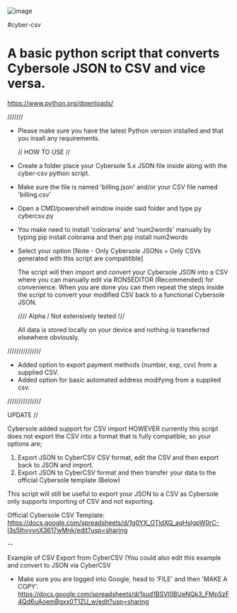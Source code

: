 ![image](https://github.com/crtyx/cyber-csv/assets/61663707/cc41af25-714a-4527-b379-731d7aead09f)


#cyber-csv
# A basic python script that converts Cybersole JSON to CSV and vice versa.

https://www.python.org/downloads/

///////

- Please make sure you have the latest Python version installed and that you insall any requirements.

  // HOW TO USE //
  
- Create a folder place your Cybersole 5.x JSON file inside along with the cyber-csv python script.
  
- Make sure the file is named 'billing.json' and/or your CSV file named 'billing.csv'

- Open a CMD/powershell window inside said folder and type py cybercsv.py

- You make need to install 'colorama' and 'num2words' manually by typing pip install colorama and then pip install num2words

- Select your option [Note - Only Cybersole JSONs + Only CSVs generated with this script are compatitible]

  The script will then import and convert your Cybersole JSON into a CSV where you can manually edit via RONSEDITOR (Recommended) for convenience. When you are done you can then repeat the steps inside the script to convert your modified CSV back to a functional Cybersole JSON.

  //// Alpha / Not extensively tested ///

  All data is stored locally on your device and nothing is transferred elsewhere obviously.

///////////////

- Added option to export payment methods (number, exp, cvv) from a supplied CSV.
- Added option for basic automated address modifying from a supplied csv.

///////////////

UPDATE // 

Cybersole added support for CSV import HOWEVER currently this script does not export the CSV into a format that is fully compatible, so your options are;

 1) Export JSON to CyberCSV CSV format, edit the CSV and then export back to JSON and import.
 2) Export JSON to CyberCSV format and then transfer your data to the official Cybersole template (Below)

This script will still be useful to export your JSON to a CSV as Cybersole only supports importing of CSV and not exporting.

Official Cybersole CSV Template:
https://docs.google.com/spreadsheets/d/1g0YX_OTldXQ_aqHsIgpW0rC-l3s5IhvvvnX3617wMnk/edit?usp=sharing

--

Example of CSV Export from CyberCSV (You could also edit this example and convert to JSON via CyberCSV

- Make sure you are logged into Google, head to 'FILE' and then 'MAKE A COPY'.
https://docs.google.com/spreadsheets/d/1sud1BSVl0BUeNQk3_FMpSzF4Qd6uAoemBgxx0T1ZU_w/edit?usp=sharing
